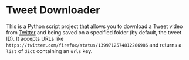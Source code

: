 # Tweet Downloader
This is a Python script project that allows you to download a Tweet video from [Twitter](https://www.twitter.com) and being saved on a specified folder (by default, the tweet ID). It accepts URLs like ``https://twitter.com/firefox/status/1399712574812286986`` and returns a ``list`` of ``dict`` containing an ``urls`` key.